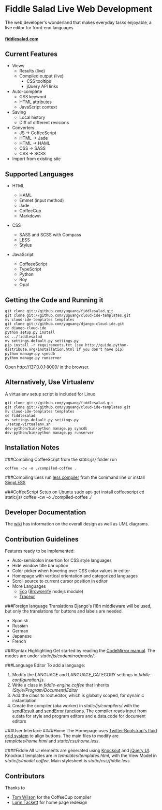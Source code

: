 Fiddle Salad Live Web Development
======================
The web developer's wonderland that makes everyday tasks enjoyable, a live editor for front-end languages
#### [fiddlesalad.com](http://fiddlesalad.com)
 
Current Features
----------------
* Views
    * Results (live)
    * Compiled output (live)
        * CSS tooltips
        * jQuery API links
* Auto-complete
    * CSS keyword
    * HTML attributes
    * JavaScript context
* Saving
    * Local history
    * Diff of different revisions
* Converters
    * JS -> CoffeeScript
    * HTML -> Jade
	* HTML -> HAML
	* CSS -> SASS
	* CSS -> SCSS
* Import from existing site

Supported Languages
-------------------

* HTML
    * HAML
    * Emmet (input method)
    * Jade
    * CoffeeCup
    * Markdown

* CSS
    * SASS and SCSS with Compass
    * LESS
    * Stylus

* JavaScript
    * CoffeeeScript
    * TypeScript
    * Python
    * Roy
    * Opal

Getting the Code and Running it
-------------------------------

    git clone git://github.com/yuguang/fiddlesalad.git
    git clone git://github.com/yuguang/cloud-ide-templates.git
    mv cloud-ide-templates templates
    git clone git://github.com/yuguang/django-cloud-ide.git
    cd django-cloud-ide
    python setup.py install
    cd ../fiddlesalad
    mv settings.default.py settings.py
    pip install -r requirements.txt (see http://guide.python-distribute.org/installation.html if you don't have pip)
    python manage.py syncdb
    python manage.py runserver

Open http://127.0.0.1:8000/ in the browser.

Alternatively, Use Virtualenv
-----------------------------
A virtualenv setup script is included for Linux

    git clone git://github.com/yuguang/fiddlesalad.git
    git clone git://github.com/yuguang/cloud-ide-templates.git
    mv cloud-ide-templates templates
    cd fiddlesalad
    mv settings.default.py settings.py
    ./setup-virtualenv.sh
    dev-python/bin/python manage.py syncdb
    dev-python/bin/python manage.py runserver

Installation Notes
------------------
###Compiling CoffeeScript
from the _static/js/_ folder run

    coffee -cw -o ./compiled-coffee .
	
###Compiling Less
run [less compiler](http://lesscss.org/#-server-side-usage) from the command line or install [SimpLESS](http://wearekiss.com/simpless)

###CoffeeScript Setup on Ubuntu
	sudo apt-get install coffeescript
	cd static/js/
	coffee -cw -o ./compiled-coffee ./

Developer Documentation
-----------------------

The [wiki](https://github.com/yuguang/fiddlesalad/wiki) has information on the overall design
as well as UML diagrams.


Contribution Guidelines
-----------------------

Features ready to be implemented:

* Auto-semicolon insertion for CSS style languages
* Hide window title bar option
* Color picker when hovering over CSS color values in editor
* Homepage with vertical orientation and categorized languages
* Scroll source to current cursor position in editor
* More Languages
    * [Eco](https://github.com/sstephenson/eco) ([Browserify](https://github.com/substack/node-browserify) nodejs module)
    * [Traceur](https://github.com/google/traceur-compiler)

###Foreign language Translations
Django's i18n middleware will be used, but only the translations for buttons and labels are needed.

* Spanish
* Russian
* German
* Japanese
* French
    
###Syntax Highlighting
Get started by reading the [CodeMirror manual](http://codemirror.net/doc/manual.html#modeapi). The modes are under _static/js/codemirror/mode/_.

###Language Editor
To add a language:

1. Modify the LANGUAGE and LANGUAGE_CATEGORY settings in *fiddle-configuration.js*. 
2. Write a class in *fiddle-engine.coffee* that inherits *(Style/Program/Document)Editor*
3. Add the class to root.editor, which is globally scoped, for dynamic instantiation
4. Create the compiler (aka worker) in _static/js/compilers/_ with the [sendResult and sendError functions](https://github.com/yuguang/fiddlesalad/blob/master/static/js/compilers/coffeescript.js).
The compiler reads input from e.data for style and program editors and e.data.code for document editors
	
###User Interface
####Home
The Homepage uses [Twitter Bootstrap's fluid grid system](http://twitter.github.com/bootstrap/scaffolding.html#fluidGridSystem) 
to align buttons. The main files to modify are *templates/home.html* and *static/css/home.less*. 

####Fiddle
All UI elements are generated using [Knockout](http://knockoutjs.com/documentation/introduction.html)
and [jQuery UI](http://jqueryui.com/demos/). Knockout templates are in *templates/templates.html*, with the View Model
in *static/js/model.coffee*. Main stylesheet is *static/css/fiddle.less*. 

Contributors
------------

Thanks to

* [Tom Wilson](https://github.com/twilson63) for the CoffeeCup compiler
* [Lorin Tackett](https://github.com/ltackett) for home page redesign